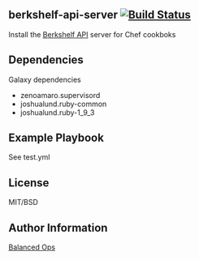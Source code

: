## berkshelf-api-server [![Build Status](https://travis-ci.org/balanced-ops/ansible-berkshelf-api-server.svg)](https://travis-ci.org/balanced-ops/ansible-berkshelf-api-server)

Install the [Berkshelf API](https://github.com/berkshelf/berkshelf) server for Chef cookboks

## Dependencies

Galaxy dependencies

- zenoamaro.supervisord
- joshualund.ruby-common
- joshualund.ruby-1_9_3


Example Playbook
----------------

See test.yml

License
-------

MIT/BSD

Author Information
------------------

[Balanced Ops](https://github.com/balanced-ops)
